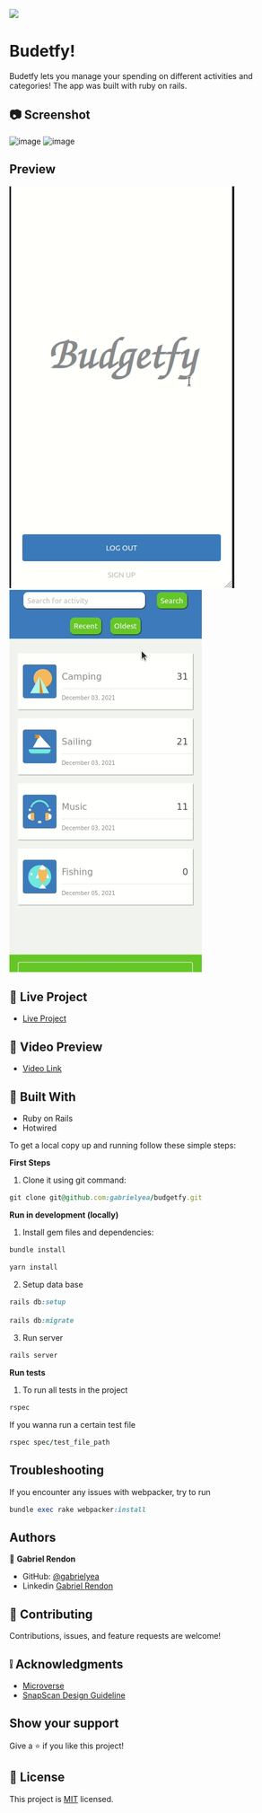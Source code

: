 ![](https://img.shields.io/badge/Microverse-blueviolet)
# Budetfy! 

Budetfy lets you manage your spending on different activities and categories! The app was built with ruby on rails.

## :camera: Screenshot
![image](https://user-images.githubusercontent.com/28903404/144688943-ea6b2b33-416f-4357-9fa7-aacab12b6f30.png)
![image](https://user-images.githubusercontent.com/28903404/144688995-ebc797d0-9fbf-41f0-992d-14fd5d50d748.png)

## Preview
![image](https://github.com/gabrielyea/budgetfy/blob/search-bar/transition.gif)
![image](https://github.com/gabrielyea/budgetfy/blob/search-bar/search-bar.gif)

## :red_circle: Live Project
- [Live Project](https://budgetfy-rails.herokuapp.com/)

## :red_circle: Video Preview

- [Video Link](https://www.loom.com/share/747ace8b9fa94518afc8c493be5aac2d)


## :hammer: Built With

- Ruby on Rails
- Hotwired

To get a local copy up and running follow these simple steps:

**First Steps**

1. Clone it using git command:
```ruby
git clone git@github.com:gabrielyea/budgetfy.git
```

**Run in development (locally)**

1. Install gem files and dependencies:
```ruby
bundle install
```
```ruby
yarn install
```
2. Setup data base
```ruby
rails db:setup

rails db:migrate
```

3. Run server
```ruby
rails server
```

**Run tests**

1. To run all tests in the project
```ruby
rspec
``` 
If you wanna run a certain test file
```ruby
rspec spec/test_file_path
```

## Troubleshooting

If you encounter any issues with webpacker, try to run 
```ruby
bundle exec rake webpacker:install
```


## Authors

👤 **Gabriel Rendon**

- GitHub: [@gabrielyea](https://github.com/gabrielyea)
- Linkedin [Gabriel Rendon](https://www.linkedin.com/in/gabriel-rendon-paredes/)

## 🤝 Contributing

Contributions, issues, and feature requests are welcome!


## :grey_exclamation: Acknowledgments

- [Microverse](https://www.microverse.org/)
- [SnapScan Design Guideline](https://www.behance.net/gallery/19759151/Snapscan-iOs-design-and-branding?tracking_source=)

## Show your support

Give a ⭐️ if you like this project!

## 📝 License

This project is [MIT](LICENSE) licensed.
